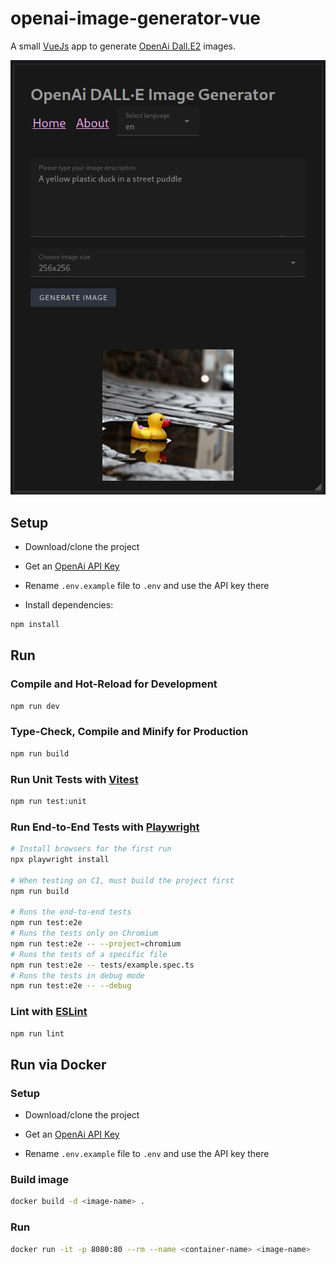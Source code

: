 # openai-image-generator-vue

A small [VueJs](https://vuejs.org/) app to generate [OpenAi Dall.E2](https://openai.com/dall-e-2/) images.

![Example Image](/screenshot/yellow-duck.png?raw=true "Example Image")

## Setup
 - Download/clone the project

 - Get an [OpenAi API Key](https://beta.openai.com/docs/api-reference/authentication)

 - Rename `.env.example` file to `.env` and use the API key there

 - Install dependencies:

```sh
npm install
```
## Run

### Compile and Hot-Reload for Development

```sh
npm run dev
```

### Type-Check, Compile and Minify for Production

```sh
npm run build
```

### Run Unit Tests with [Vitest](https://vitest.dev/)

```sh
npm run test:unit
```

### Run End-to-End Tests with [Playwright](https://playwright.dev)

```sh
# Install browsers for the first run
npx playwright install

# When testing on CI, must build the project first
npm run build

# Runs the end-to-end tests
npm run test:e2e
# Runs the tests only on Chromium
npm run test:e2e -- --project=chromium
# Runs the tests of a specific file
npm run test:e2e -- tests/example.spec.ts
# Runs the tests in debug mode
npm run test:e2e -- --debug
```

### Lint with [ESLint](https://eslint.org/)

```sh
npm run lint
```


## Run via Docker

### Setup
 - Download/clone the project

 - Get an [OpenAi API Key](https://beta.openai.com/docs/api-reference/authentication)

 - Rename `.env.example` file to `.env` and use the API key there
### Build image
```sh
docker build -d <image-name> .
```
### Run
```sh
docker run -it -p 8080:80 --rm --name <container-name> <image-name>
```
